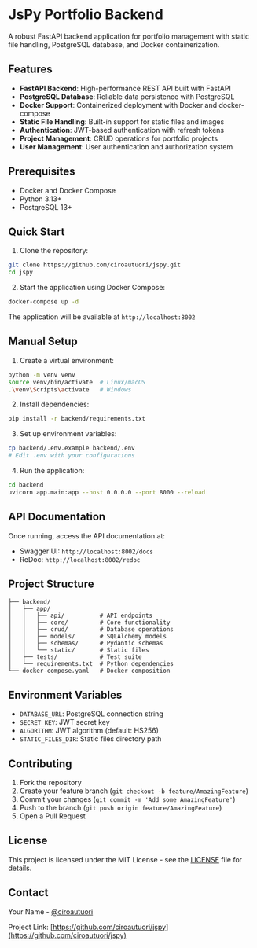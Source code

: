 # JsPy Portfolio Backend

A robust FastAPI backend application for portfolio management with static file handling, PostgreSQL database, and Docker containerization.

## Features

- **FastAPI Backend**: High-performance REST API built with FastAPI
- **PostgreSQL Database**: Reliable data persistence with PostgreSQL
- **Docker Support**: Containerized deployment with Docker and docker-compose
- **Static File Handling**: Built-in support for static files and images
- **Authentication**: JWT-based authentication with refresh tokens
- **Project Management**: CRUD operations for portfolio projects
- **User Management**: User authentication and authorization system

## Prerequisites

- Docker and Docker Compose
- Python 3.13+
- PostgreSQL 13+

## Quick Start

1. Clone the repository:
```bash
git clone https://github.com/ciroautuori/jspy.git
cd jspy
```

2. Start the application using Docker Compose:
```bash
docker-compose up -d
```

The application will be available at `http://localhost:8002`

## Manual Setup

1. Create a virtual environment:
```bash
python -m venv venv
source venv/bin/activate  # Linux/macOS
.\venv\Scripts\activate   # Windows
```

2. Install dependencies:
```bash
pip install -r backend/requirements.txt
```

3. Set up environment variables:
```bash
cp backend/.env.example backend/.env
# Edit .env with your configurations
```

4. Run the application:
```bash
cd backend
uvicorn app.main:app --host 0.0.0.0 --port 8000 --reload
```

## API Documentation

Once running, access the API documentation at:
- Swagger UI: `http://localhost:8002/docs`
- ReDoc: `http://localhost:8002/redoc`

## Project Structure

```
├── backend/
│   ├── app/
│   │   ├── api/          # API endpoints
│   │   ├── core/         # Core functionality
│   │   ├── crud/         # Database operations
│   │   ├── models/       # SQLAlchemy models
│   │   ├── schemas/      # Pydantic schemas
│   │   └── static/       # Static files
│   ├── tests/            # Test suite
│   └── requirements.txt  # Python dependencies
└── docker-compose.yaml   # Docker composition
```

## Environment Variables

- `DATABASE_URL`: PostgreSQL connection string
- `SECRET_KEY`: JWT secret key
- `ALGORITHM`: JWT algorithm (default: HS256)
- `STATIC_FILES_DIR`: Static files directory path

## Contributing

1. Fork the repository
2. Create your feature branch (`git checkout -b feature/AmazingFeature`)
3. Commit your changes (`git commit -m 'Add some AmazingFeature'`)
4. Push to the branch (`git push origin feature/AmazingFeature`)
5. Open a Pull Request

## License

This project is licensed under the MIT License - see the [LICENSE](LICENSE) file for details.

## Contact

Your Name - [@ciroautuori](https://twitter.com/ciroautuori)

Project Link: [https://github.com/ciroautuori/jspy](https://github.com/ciroautuori/jspy)